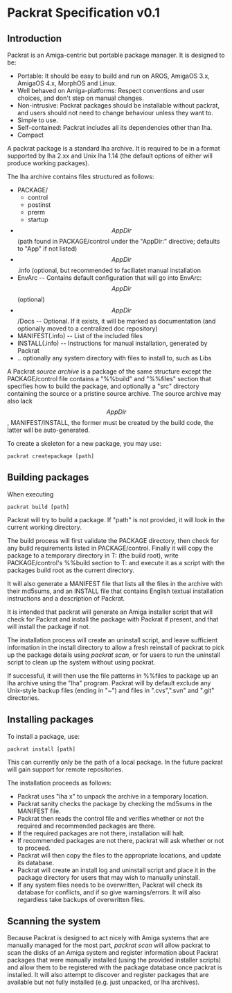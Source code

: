
Packrat Specification v0.1
==========================

Introduction
------------

Packrat is an Amiga-centric but portable package manager.
It is designed to be:

 * Portable: It should be easy to build and run on AROS, AmigaOS 3.x,
   AmigaOS 4.x, MorphOS and Linux.
 * Well behaved on Amiga-platforms: Respect conventions and user choices,
   and don't step on manual changes.
 * Non-intrusive: Packrat packages should be installable without
   packrat, and users should not need to change behaviour unless
   they want to.
 * Simple to use.
 * Self-contained: Packrat includes all its dependencies other than
   lha.
 * Compact

A packrat package is a standard lha archive. It is required to be
in a format supported by lha 2.xx and Unix lha 1.14 (the default
options of either will produce working packages).

The lha archive contains files structured as follows:

 * PACKAGE/
   * control
   * postinst
   * prerm
   * startup
 * $$AppDir$$ (path found in PACKAGE/control under the "AppDir:" directive; defaults to "App" if not listed)
 * $$AppDir$$.info (optional, but recommended to faciliatet manual installation
 * EnvArc            -- Contains default configuration that will go into EnvArc:$$AppDir$$ (optional)
 * $$AppDir$$/Docs   -- Optional. If it exists, it will be marked as documentation (and optionally moved to a centralized doc repository)
 * MANIFEST(.info)   -- List of the included files
 * INSTALL(.info)    -- Instructions for manual installation, generated by Packrat
 * .. optionally any system directory with files to install to, such as Libs 
 
A Packrat *source archive* is a package of the same structure except the
PACKAGE/control file contains a "%%build" and "%%files" section that specifies
how to build the package, and  optionally a "src" directory containing the
source or a pristine source archive. The source archive may also lack $$AppDir$$,
MANIFEST/INSTALL, the former must be created by the build code, the latter will
be auto-generated.

To create a skeleton for a new package, you may use:

    packrat createpackage [path]
   

Building packages
-----------------

When executing

    packrat build [path]

Packrat will try to build a package. If "path" is not provided, it will look in the current working
directory.

The build process will first validate the PACKAGE directory, then check for any build requirements
listed in PACKAGE/control. Finally it will copy the package to a temporary directory in T: (the build root),
write PACKAGE/control's %%build section to T: and execute it as a script with the packages build root
as the current directory. 

It will also generate a MANIFEST file that lists all the files in the archive with their md5sums,
and an INSTALL file that contains English textual installation instructions and a description of 
Packrat.

It is intended that packrat will generate an Amiga installer script that will
check for Packrat and install the package with Packrat if present, and that will
install the package if not.

The installation process will create an uninstall script, and leave sufficient
information in the install directory to allow a fresh reinstall of packrat to
pick up the package details using *packrat scan*, or for users to run the uninstall
script to clean up the system without using packrat.

If successful, it will then use the file patterns in %%files to package up an lha archive using the
"lha" program. Packrat will by default exclude any Unix-style backup files (ending in "~") and files
in ".cvs",".svn" and ".git" directories.



Installing packages
-------------------

To install a package, use:

    packrat install [path]
	
This can currently only be the path of a local package. In the future packrat will gain
support for remote repositories.

The installation proceeds as follows:

 * Packrat uses "lha x" to unpack the archive in a temporary location.
 * Packrat sanity checks the package by checking the md5sums in the MANIFEST file.
 * Packrat then reads the control file and verifies whether or not the required and
   recommended packages are there. 
 * If the required packages are not there, installation will halt.
 * If recommended packages are not there, packrat will ask whether or not to proceed.
 * Packrat will then copy the files to the appropriate locations, and update its 
   database.
 * Packrat will create an install log and uninstall script and place it in the
   package directory for users that may wish to manually uninstall.
 * If any system files needs to be overwritten, Packrat will check its database for
   conflicts, and if so give warnings/errors. It will also regardless take backups
   of overwritten files.
   

Scanning the system
-------------------

Because Packrat is designed to act nicely with Amiga systems that are manually managed
for the most part, *packrat scan* will allow packrat to scan the disks of an Amiga system
and register information about Packrat packages that were manually installed (using the
provided installer scripts) and allow them to be registered with the package database
once packrat is installed. It will also attempt to discover and register packages that
are available but not fully installed (e.g. just unpacked, or lha archives).

